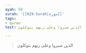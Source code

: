 ```yaml
---
ayah: 59
surah: '[[029-Surah|سورة]]'
tags:
- quran
text: الذين صبروا وعلى ربهم يتوكلون

---
```

> الذين صبروا وعلى ربهم يتوكلون
